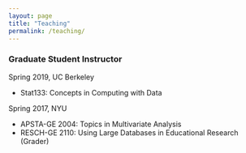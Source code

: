 ```yaml
---
layout: page
title: "Teaching"
permalink: /teaching/
---
```


### Graduate Student Instructor
Spring 2019, UC Berkeley

* Stat133: Concepts in Computing with Data

Spring 2017, NYU

* APSTA-GE 2004: Topics in Multivariate Analysis
* RESCH-GE 2110: Using Large Databases in Educational Research (Grader)
